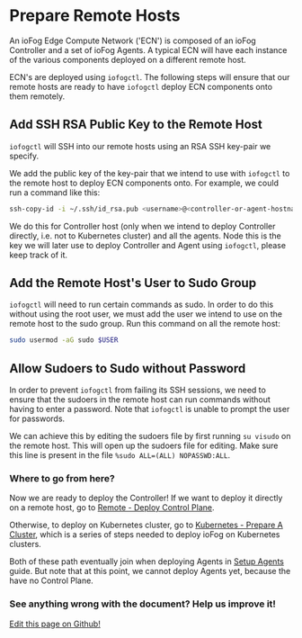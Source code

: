 # Prepare Remote Hosts

An ioFog Edge Compute Network ('ECN') is composed of an ioFog Controller and a set of ioFog Agents. A typical ECN will have each instance of the various components deployed on a different remote host.

ECN's are deployed using `iofogctl`. The following steps will ensure that our remote hosts are ready to have `iofogctl` deploy ECN components onto them remotely.

## Add SSH RSA Public Key to the Remote Host

`iofogctl` will SSH into our remote hosts using an RSA SSH key-pair we specify.

We add the public key of the key-pair that we intend to use with `iofogctl` to the remote host to deploy ECN components onto. For example, we could run a command like this:

```bash
ssh-copy-id -i ~/.ssh/id_rsa.pub <username>@<controller-or-agent-hostname>
```

We do this for Controller host (only when we intend to deploy Controller directly, i.e. not to Kubernetes cluster) and all the agents. Node this is the key we will later use to deploy Controller and Agent using `iofogctl`, please keep track of it.

## Add the Remote Host's User to Sudo Group

`iofogctl` will need to run certain commands as sudo. In order to do this without using the root user, we must add the user we intend to use on the remote host to the sudo group. Run this command on all the remote host:

```bash
sudo usermod -aG sudo $USER
```

## Allow Sudoers to Sudo without Password

In order to prevent `iofogctl` from failing its SSH sessions, we need to ensure that the sudoers in the remote host can run commands without having to enter a password. Note that `iofogctl` is unable to prompt the user for passwords.

We can achieve this by editing the sudoers file by first running `su visudo` on the remote host. This will open up the sudoers file for editing. Make sure this line is present in the file `%sudo ALL=(ALL) NOPASSWD:ALL`.

<aside class="notifications tip">
  <h3><img src="/images/icos/ico-tip.svg" alt="">Where to go from here?</h3>
  <p>Now we are ready to deploy the Controller! If we want to deploy it directly on a remote host, go to <a href="./remote-control-plane.html">Remote - Deploy Control Plane</a>.</p>
  
  <p>Otherwise, to deploy on Kubernetes cluster, go to <a href="./kubernetes-prepare-cluster.html">Kubernetes - Prepare A Cluster</a>, which is a series of steps needed to deploy ioFog on Kubernetes clusters.</p>
  
  <p>Both of these path eventually join when deploying Agents in <a href="setup-your-agents.html">Setup Agents</a> guide. But note that at this point, we cannot deploy Agents yet, because the have no Control Plane.</p>
</aside>

<aside class="notifications contribute">
  <h3><img src="/images/icos/ico-github.svg" alt="">See anything wrong with the document? Help us improve it!</h3>
  <a href="https://github.com/eclipse-iofog/iofog.org/edit/develop/content/docs/2/platform-deployment/prepare-your-remote-hosts.md"
    target="_blank">
    <p>Edit this page on Github!</p>
  </a>
</aside>
